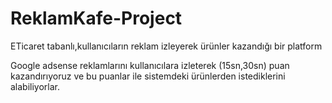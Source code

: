 # ReklamKafe-Project
ETicaret tabanlı,kullanıcıların reklam izleyerek ürünler kazandığı bir platform


Google adsense reklamlarını kullanıcılara izleterek (15sn,30sn) puan kazandırıyoruz ve 
bu puanlar ile sistemdeki ürünlerden istediklerini alabiliyorlar.
